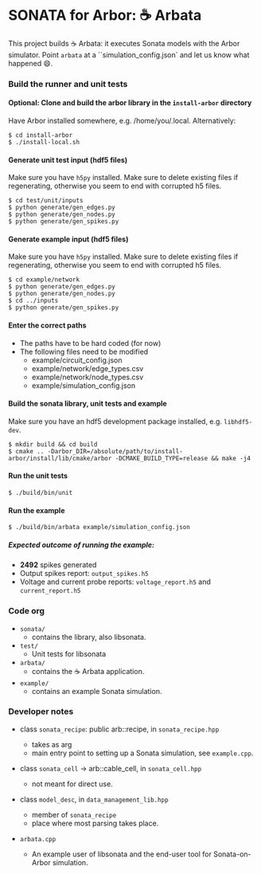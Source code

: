# SONATA for Arbor: ☕ Arbata

This project builds ☕ Arbata: it executes Sonata models with the Arbor simulator. Point `arbata` at a ``simulation_config.json` and let us know what happened 😄.

### Build the runner and unit tests

#### Optional: Clone and build the arbor library in the `install-arbor` directory

Have Arbor installed somewhere, e.g. /home/you/.local. Alternatively:

```
$ cd install-arbor
$ ./install-local.sh
```

#### Generate unit test input (hdf5 files)

Make sure you have `h5py` installed. Make sure to delete existing files if regenerating, otherwise you seem to end with corrupted h5 files.
```
$ cd test/unit/inputs
$ python generate/gen_edges.py
$ python generate/gen_nodes.py
$ python generate/gen_spikes.py
```

#### Generate example input (hdf5 files)

Make sure you have `h5py` installed. Make sure to delete existing files if regenerating, otherwise you seem to end with corrupted h5 files.
```
$ cd example/network
$ python generate/gen_edges.py
$ python generate/gen_nodes.py
$ cd ../inputs
$ python generate/gen_spikes.py
```

#### Enter the correct paths

* The paths have to be hard coded (for now)
* The following files need to be modified
  * example/circuit_config.json
  * example/network/edge_types.csv
  * example/network/node_types.csv
  * example/simulation_config.json

#### Build the sonata library, unit tests and example

Make sure you have an hdf5 development package installed, e.g. `libhdf5-dev`.
```
$ mkdir build && cd build
$ cmake .. -Darbor_DIR=/absolute/path/to/install-arbor/install/lib/cmake/arbor -DCMAKE_BUILD_TYPE=release && make -j4
```

#### Run the unit tests
```
$ ./build/bin/unit
```

#### Run the example
```
$ ./build/bin/arbata example/simulation_config.json
```
##### Expected outcome of running the example:
* **2492** spikes generated
* Output spikes report: `output_spikes.h5`
* Voltage and current probe reports: `voltage_report.h5` and `current_report.h5`

### Code org

- `sonata/`
  - contains the library, also libsonata.
- `test/`
  - Unit tests for libsonata
- `arbata/`
  - contains the ☕ Arbata application.
- `example/`
  - contains an example Sonata simulation.

### Developer notes

- class `sonata_recipe`: public arb::recipe, in `sonata_recipe.hpp`
  - takes  as arg
  - main entry point to setting up a Sonata simulation, see `example.cpp`.

- class `sonata_cell` -> arb::cable_cell, in `sonata_cell.hpp`
  - not meant for direct use.

- class `model_desc`, in `data_management_lib.hpp`
  - member of `sonata_recipe`
  - place where most parsing takes place.

- `arbata.cpp`
  - An example user of libsonata and the end-user tool for Sonata-on-Arbor simulation.
